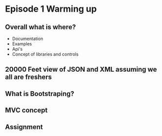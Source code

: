 # Episode 1 Warming up

## Overall what is where?
- Documentation
- Examples
- Api's
- Concept of libraries and controls
## 20000 Feet view of JSON and XML assuming we all are freshers
## What is Bootstraping?
## MVC concept
## Assignment